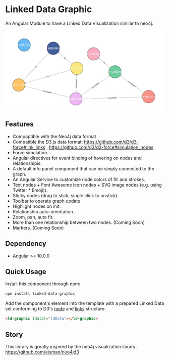 # Linked Data Graphic

An Angular Module to have a Linked Data Visualization similar to neo4j.

![preview](https://raw.githubusercontent.com/chigix/linked-data-graphic/master/projects/doc-app/src/assets/repository-open-graph.png)

## Features

* Compaptible with the Neo4j data format
* Compatible the D3.js data format: https://github.com/d3/d3-force#link_links , https://github.com/d3/d3-force#simulation_nodes
* Force simulation.
* Angular directives for event binding of hovering on nodes and relationshipis.
* A default info panel component that can be simply connected to the graph.
* An Angular Service to customize node colors of fill and strokes.
* Text nodes + Font Awesome icon nodes + SVG image nodes (e.g. using Twitter * Emoji)).
* Sticky nodes (drag to stick, single click to unstick).
* Toolbar to operate graph update
* Highlight nodes on init.
* Relationship auto-orientation.
* Zoom, pan, auto fit.
* More than one relationship between two nodes. (Coming Soon)
* Markers. (Coming Soon)

## Dependency

* Angular >= 10.0.0

## Quick Usage

Install this component through npm:

```bash
npm install linked-data-graphic
```

Add the component's element into the template with a prepared Linked Data set
conforming to D3's [node](https://github.com/d3/d3-force#simulation_nodes) and
[links](https://github.com/d3/d3-force#link_links) structure.

```html
<ld-graphic [data]="ldData"></ld-graphic>
```

## Story

This library is greatly inspired by the neo4j visualization library:
https://github.com/eisman/neo4jd3
